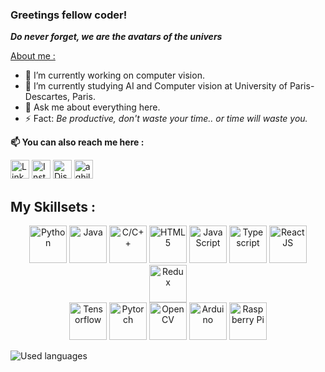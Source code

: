 <!--
**Arksyd96/Arksyd96** is a ✨ _special_ ✨ repository because its `README.md` (this file) appears on your GitHub profile.
![Arksyd's github stats](https://github-readme-stats.vercel.app/api?username=Arksyd96)
-->

### **Greetings fellow coder!**  
_**Do never forget, we are the avatars of the univers**_

<ins>About me :</ins>
- 🔭 I’m currently working on computer vision.
- 🌱 I’m currently studying AI and Computer vision at University of Paris-Descartes, Paris.
- 💬 Ask me about everything here.
- ⚡ Fact: *Be productive, don't waste your time.. or time will waste you.*

**📫 You can also reach me here :**  
  

<a href="https://www.linkedin.com/in/aghiles-kebaili/" target="_blank"><img Height=30 title="LinkedIn" src="https://img.icons8.com/color/144/000000/linkedin.png"/></a>
<a href="https://www.instagram.com/kino88__/" target="_blank"><img height=30 title="Instagram" src="https://img.icons8.com/color/144/000000/instagram-new--v1.png"/></a>
<a href="https://discord.gg/tqfEeAvptA" target="_blank"><img height=30 title="Discord" src="https://img.icons8.com/color/144/000000/discord-new-logo.png"/></a>
<a href="mailto:aghiles.kebaili.1998@gmail.com"><img height=30 title="aghiles.kebaili.1998@gmail.com" src="https://img.icons8.com/color/144/000000/gmail--v1.png"/></a>


## My Skillsets : 
  
<p align="center">
  <img height=60 title="Python" src="https://img.icons8.com/color/144/000000/python--v1.png"/> <img height=60 title="Java" src="https://img.icons8.com/color/144/000000/java-coffee-cup-logo--v1.png"/> <img height=60 title="C/C++" src="https://img.icons8.com/color/144/000000/c-plus-plus-logo.png"/> 
<img height=60 title="HTML5" src="https://img.icons8.com/color/144/000000/html-5--v1.png"/>
<img height=60 title="JavaScript" src="https://img.icons8.com/color/144/000000/javascript--v1.png"/> <img height=60 title="Typescript" src="https://img.icons8.com/color/144/000000/typescript.png"/>
<img height=60 title="ReactJS" src="https://img.icons8.com/nolan/64/react-native.png"/>
<img height=60 title="Redux" src="https://img.icons8.com/color/144/000000/redux.png"/> <br/>
  <img height=60 title="Tensorflow" src="https://img.icons8.com/color/48/000000/tensorflow.png"/>
<img height=60 title="Pytorch" src="https://pytorch.org/assets/images/pytorch-logo.png"/>
<img height=60 title="OpenCV" src="https://img.icons8.com/color/144/000000/opencv.png"/>
  <img height=60 title="Arduino" src="https://img.icons8.com/fluent/144/000000/arduino.png"/>
<img height=60 title="Raspberry Pi" src="https://img.icons8.com/color/144/000000/raspberry-pi.png"/>
</p>

![Used languages](https://github-readme-stats.vercel.app/api/top-langs/?username=Arksyd96&layout=compact)
  







